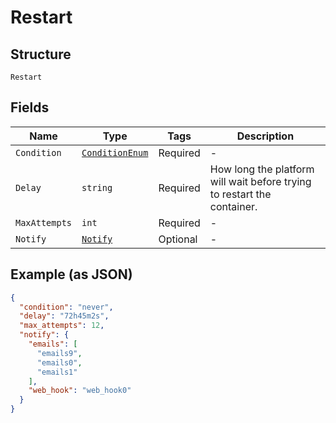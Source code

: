 
# Restart

## Structure

`Restart`

## Fields

| Name | Type | Tags | Description |
|  --- | --- | --- | --- |
| `Condition` | [`ConditionEnum`](../../doc/models/condition-enum.md) | Required | - |
| `Delay` | `string` | Required | How long the platform will wait before trying to restart the container. |
| `MaxAttempts` | `int` | Required | - |
| `Notify` | [`Notify`](../../doc/models/notify.md) | Optional | - |

## Example (as JSON)

```json
{
  "condition": "never",
  "delay": "72h45m2s",
  "max_attempts": 12,
  "notify": {
    "emails": [
      "emails9",
      "emails0",
      "emails1"
    ],
    "web_hook": "web_hook0"
  }
}
```

